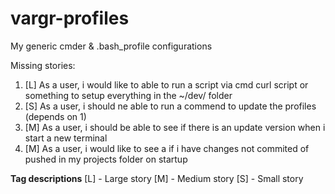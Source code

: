# vargr-profiles
My generic cmder & .bash_profile configurations

Missing stories:

 1) [L] As a user, i would like to able to run a script via cmd curl script or something to setup everything in the ~/dev/ folder
 3) [S] As a user, i should ne able to run a commend to update the profiles (depends on 1)
 4) [M] As a user, i should be able to see if there is an update version when i start a new terminal
 5) [M] As a user, i would like to see a if i have changes not commited of pushed in my projects folder on startup

**Tag descriptions**
[L] - Large story
[M] - Medium story
[S] - Small story
